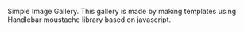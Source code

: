Simple Image Gallery.
This gallery is made by making templates using Handlebar moustache library based on javascript.
